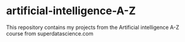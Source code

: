 # artificial-intelligence-A-Z
This repository contains my projects from the Artificial intelligence A-Z course from superdatascience.com
